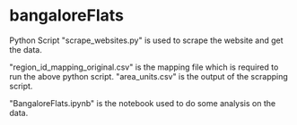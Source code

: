 # bangaloreFlats

Python Script "scrape_websites.py" is used to scrape the website and get the data.

"region_id_mapping_original.csv" is the mapping file which is required to run the above python script.
"area_units.csv" is the output of the scrapping script.

"BangaloreFlats.ipynb" is the notebook used to do some analysis on the data.
